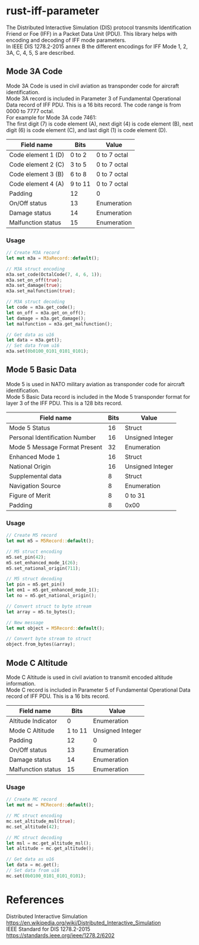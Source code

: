 # rust-iff-parameter 
The Distributed Interactive Simulation (DIS) protocol transmits Identification Friend or Foe (IFF) in a 
Packet Data Unit (PDU). This library helps with encoding and decoding of IFF mode parameters.  
In IEEE DIS 1278.2-2015 annex B the different encodings for IFF Mode 1, 2, 3A, C, 4, 5, S are described.

## Mode 3A Code
Mode 3A Code is used in civil aviation as transponder code for aircraft identification.  
Mode 3A record is included in Parameter 3 of Fundamental Operational Data record of IFF PDU.
This is a 16 bits record. The code range is from 0000 to 7777 octal.  
For example for Mode 3A code 7461:  
The first digit (7) is code element (A), next digit (4) is code element (B), next digit (6) is code element (C), and last digit (1) is code element (D).

| Field name         | Bits    | Value        |
|--------------------|---------|--------------|
| Code element 1 (D) | 0 to 2  | 0 to 7 octal |
| Code element 2 (C) | 3 to 5  | 0 to 7 octal |
| Code element 3 (B) | 6 to 8  | 0 to 7 octal |
| Code element 4 (A) | 9 to 11 | 0 to 7 octal |
| Padding            | 12      | 0            |
| On/Off status      | 13      | Enumeration  |
| Damage status      | 14      | Enumeration  |
| Malfunction status | 15      | Enumeration  |

### Usage

```rust
// Create M3A record
let mut m3a = M3aRecord::default();

// M3A struct encoding
m3a.set_code(OctalCode(7, 4, 6, 1));
m3a.set_on_off(true);
m3a.set_damage(true);
m3a.set_malfunction(true);

// M3A struct decoding
let code = m3a.get_code();
let on_off = m3a.get_on_off();
let damage = m3a.get_damage();
let malfunction = m3a.get_malfunction();

// Get data as u16
let data = m3a.get();
// Set data from u16
m3a.set(0b0100_0101_0101_0101);
```

## Mode 5 Basic Data
Mode 5 is used in NATO military aviation as transponder code for aircraft identification.  
Mode 5 Basic Data record is included in the Mode 5 transponder format for layer 3 of the IFF PDU. This is a 128 bits record.

| Field name                     | Bits | Value            |
|--------------------------------|------|------------------|
| Mode 5 Status                  | 16   | Struct           |
| Personal Identification Number | 16   | Unsigned Integer |
| Mode 5 Message Format Present  | 32   | Enumeration      |
| Enhanced Mode 1                | 16   | Struct           |
| National Origin                | 16   | Unsigned Integer |
| Supplemental data              | 8    | Struct           |
| Navigation Source              | 8    | Enumeration      |
| Figure of Merit                | 8    | 0 to 31          |
| Padding                        | 8    | 0x00             |

### Usage

```rust
// Create M5 record
let mut m5 = M5Record::default();

// M5 struct encoding
m5.set_pin(42);
m5.set_enhanced_mode_1(26);
m5.set_national_origin(711);

// M5 struct decoding
let pin = m5.get_pin()
let em1 = m5.get_enhanced_mode_1();
let no = m5.get_national_origin();

// Convert struct to byte stream
let array = m5.to_bytes();

// New message
let mut object = M5Record::default();

// Convert byte stream to struct
object.from_bytes(&array);
```

## Mode C Altitude
Mode C Altitude is used in civil aviation to transmit encoded altitude information.  
Mode C record is included in Parameter 5 of Fundamental Operational Data record of IFF PDU.
This is a 16 bits record.

| Field name         | Bits    | Value            |
|--------------------|---------|------------------|
| Altitude Indicator | 0       | Enumeration      |
| Mode C Altitude    | 1 to 11 | Unsigned Integer |
| Padding            | 12      | 0                |
| On/Off status      | 13      | Enumeration      |
| Damage status      | 14      | Enumeration      |
| Malfunction status | 15      | Enumeration      |

### Usage

```rust
// Create MC record
let mut mc = MCRecord::default();

// MC struct encoding
mc.set_altitude_msl(true);
mc.set_altitude(42);

// MC struct decoding
let msl = mc.get_altitude_msl();
let altitude = mc.get_altitude();

// Get data as u16
let data = mc.get();
// Set data from u16
mc.set(0b0100_0101_0101_0101);
```

# References
Distributed Interactive Simulation https://en.wikipedia.org/wiki/Distributed_Interactive_Simulation  
IEEE Standard for DIS 1278.2-2015 https://standards.ieee.org/ieee/1278.2/6202
 